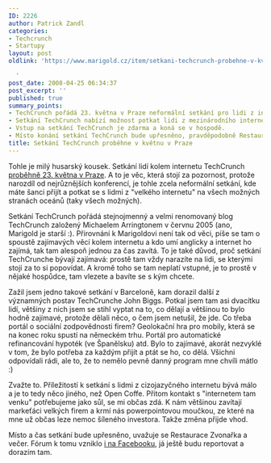 ```yaml
---
ID: 2226
author: Patrick Zandl
categories:
- Techcrunch
- Startupy
layout: post
oldlink: 'https://www.marigold.cz/item/setkani-techcrunch-probehne-v-kvetnu-v-praze

  '
post_date: 2008-04-25 06:34:37
post_excerpt: ''
published: true
summary_points:
- TechCrunch pořádá 23. května v Praze neformální setkání pro lidi z internetu.
- Setkání TechCrunch nabízí možnost potkat lidi z mezinárodního internetového prostředí.
- Vstup na setkání TechCrunch je zdarma a koná se v hospodě.
- Místo konání setkání TechCrunch bude upřesněno, pravděpodobně Restaurace Zvonařka.
title: Setkání TechCrunch proběhne v květnu v Praze
---
```


Tohle je milý husarský kousek. Setkání lidí kolem internetu TechCrunch <a href="http://www.techcrunch.com/2008/04/24/crunchgeartechcrunch-meet-up-in-prague-may-23/">proběhně 23. května v Praze</a>. A to je věc, která stojí za pozornost, protože narozdíl od nejrůznějších konferencí, je tohle zcela neformální setkání, kde máte šanci přijít a potkat se s lidmi z "velkého internetu" na všech možných stranách oceánů (taky všech možných).

Setkání TechCrunch pořádá stejnojmenný a velmi renomovaný blog TechCrunch založený  Michaelem Arringtonem v červnu 2005 (ano, Marigold je starší :). Přirovnání k Marigoldovi není tak od věci, píše se tam o spoustě zajímavých věcí kolem internetu a kdo umí anglicky a internet ho zajímá, tak tam alespoň jednou za čas zavítá. To je také důvod, proč setkání TechCrunche bývají zajímavá: prostě tam vždy narazíte na lidi, se kterými stojí za to si popovídat. A kromě toho se tam neplatí vstupné, je to prostě v nějaké hospůdce, tam vlezete a bavíte se s kým chcete. 

Zažil jsem jedno takové setkání v Barceloně, kam dorazil další z významných postav TechCrunche John Biggs. Potkal jsem tam asi dvacítku lidí, většiny z nich jsem se stihl vyptat na to, co dělají a většinou to bylo hodně zajímavé, protože dělali něco, o čem jsem netušil, že jde. Co třeba portál o sociální zodpovědnosti firem? Geolokační hra pro mobily, která se na konec roku spustí na německém trhu. Portál pro automatické refinancování hypoték (ve Španělsku) atd. Bylo to zajímavé, akorát nezvyklé v tom, že bylo potřeba za každým přijít a ptát se ho, co dělá. Všichni odpovídali rádi, ale to, že to nemělo pevně danný program mne chvíli mátlo :)

Zvažte to. Příležitostí k setkání s lidmi z cizojazyčného internetu bývá málo a je to tedy něco jiného, než Open Coffe. Přitom kontakt s "internetem tam venku" potřebujeme jako sůl, se mi občas zdá. K nám většinou zavítají markeťáci velkých firem a krmí nás powerpointovou moučkou, ze které na mne už občas leze nemoc šíleného investora. Takže změna přijde vhod. 

Místo a čas setkání bude upřesněno, uvažuje se Restaurace Zvonařka a večer. Fórum k tomu vzniklo <a href="http://www.facebook.com/event.php?eid=11585164222">i na Facebooku</a>, já ještě budu reportovat a dorazím tam.